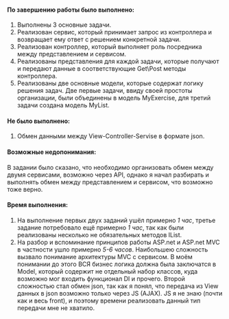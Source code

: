 #### По завершению работы было выполнено:
1. Выполнены 3 основные задачи.
2. Реализован сервис, который принимает запрос из контроллера и возвращает ему ответ с решением конкретной задачи.
3. Реализован контроллер, который выполняет роль посредника между представлением и сервисом.
4. Реализованы представления для каждой задачи, которые получают и передают данные в соответствующие Get\Post методы контроллера.
5. Реализованы две основные модели, которые содержат логику решения задач. Две первые задачи, ввиду своей простоты организации, были объединены в модель MyExercise, для третий задачи создана модель MyList.

#### Не было выполнено:
1. Обмен данными между View-Controller-Servise в формате json.

#### Возможные недопонимания:
В задании было сказано, что необходимо организовать обмен между двумя сервисами, возможно через API, однако я начал разбирать и выполнять обмен между представлением и сервисом, что возможно тоже верно.

#### Время выполнения:
1. На выполнение первых двух заданий ушёл примерно *1 час*, третье задание потребовало ещё примерно *1 час*, так как были реализованы несколько не обязательных методов IList.
2. На разбор и вспоминание принципов работы ASP.net и ASP.net MVC в частности ушло примерно *5-6 часов*. Наибольшею сложность вызвало понимание архитектуры MVC с сервисом. В моём понимании до этого ВСЯ бизнес логика должна была заключатся в Model, который содержит не отдельный набор классов, куда возможно мог входить функционал DI и прочего. Второй сложностью стал обмен json, так как я понял, что передача из View данных в json возможно только через JS (AJAX). JS я не знаю (почти как и весь front), и поэтому времени реализовать данный тип передачи мне не хватило.